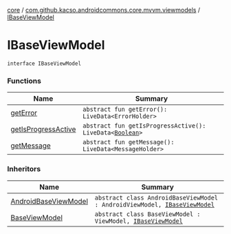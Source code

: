 [core](../../index.md) / [com.github.kacso.androidcommons.core.mvvm.viewmodels](../index.md) / [IBaseViewModel](./index.md)

# IBaseViewModel

`interface IBaseViewModel`

### Functions

| Name | Summary |
|---|---|
| [getError](get-error.md) | `abstract fun getError(): LiveData<ErrorHolder>` |
| [getIsProgressActive](get-is-progress-active.md) | `abstract fun getIsProgressActive(): LiveData<`[`Boolean`](https://kotlinlang.org/api/latest/jvm/stdlib/kotlin/-boolean/index.html)`>` |
| [getMessage](get-message.md) | `abstract fun getMessage(): LiveData<MessageHolder>` |

### Inheritors

| Name | Summary |
|---|---|
| [AndroidBaseViewModel](../-android-base-view-model/index.md) | `abstract class AndroidBaseViewModel : AndroidViewModel, `[`IBaseViewModel`](./index.md) |
| [BaseViewModel](../-base-view-model/index.md) | `abstract class BaseViewModel : ViewModel, `[`IBaseViewModel`](./index.md) |
